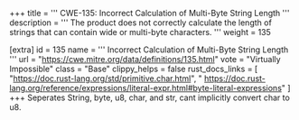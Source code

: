 +++
title = '''
CWE-135: Incorrect Calculation of Multi-Byte String Length
'''
description	= '''
The product does not correctly calculate the length of strings that can contain wide or multi-byte characters.
'''
weight = 135

[extra]
id = 135
name = '''
Incorrect Calculation of Multi-Byte String Length
'''
url = "https://cwe.mitre.org/data/definitions/135.html"
vote = "Virtually Impossible"
class = "Base"
clippy_helps = false
rust_docs_links = [
	"https://doc.rust-lang.org/std/primitive.char.html",
"  https://doc.rust-lang.org/reference/expressions/literal-expr.html#byte-literal-expressions"
]
+++
Seperates String, byte, u8, char, and str, cant implicitly convert char to u8.